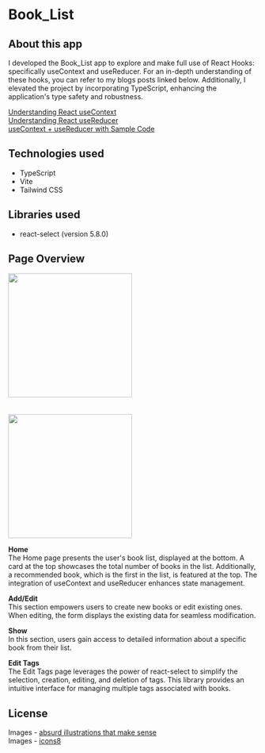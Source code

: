 # Book_List

## About this app

I developed the Book_List app to explore and make full use of React Hooks: specifically useContext and useReducer. For an in-depth understanding of these hooks, you can refer to my blogs posts linked below. Additionally, I elevated the project by incorporating TypeScript, enhancing the application's type safety and robustness.

[Understanding React useContext](https://dev.to/ayako_yk/understanding-react-usecontext-2bch)<br/>
[Understanding React useReducer](https://dev.to/ayako_yk/understanding-react-usereducer-1cb2)<br/>
[useContext + useReducer with Sample Code](https://dev.to/ayako_yk/usecontext-usereducer-with-sample-code-45e3)

## Technologies used

- TypeScript
- Vite
- Tailwind CSS

## Libraries used

- react-select (version 5.8.0)

## Page Overview

<img src="./README-book-list-image.gif" width="250" />
<br/>
<br/>
<br/>
<img src="./README-book-list.gif" width="250" />

**Home**<br/>
The Home page presents the user's book list, displayed at the bottom. A card at the top showcases the total number of books in the list. Additionally, a recommended book, which is the first in the list, is featured at the top. The integration of useContext and useReducer enhances state management.<br/>

**Add/Edit**<br/>
This section empowers users to create new books or edit existing ones. When editing, the form displays the existing data for seamless modification.<br/>

**Show**<br/>
In this section, users gain access to detailed information about a specific book from their list.<br/>

**Edit Tags**<br/>
The Edit Tags page leverages the power of react-select to simplify the selection, creation, editing, and deletion of tags. This library provides an intuitive interface for managing multiple tags associated with books.<br/>

## License

Images - [absurd illustrations that make sense](https://absurd.design/)<br/>
Images - [icons8](https://icons8.com/illustrations)
